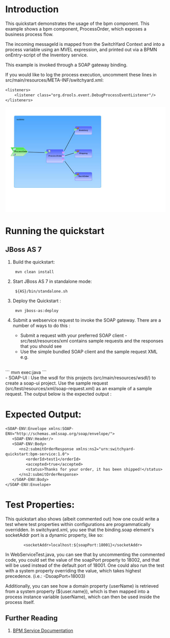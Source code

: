 Introduction
============
This quickstart demonstrates the usage of the bpm component.
This example shows a bpm component, ProcessOrder, which exposes a business process flow.

The incoming messageId is mapped from the SwitchYard Context and into a process variable
using an MVEL expression, and printed out via a BPMN onEntry-script of the Inventory service.

This example is invoked through a SOAP gateway binding.

If you would like to log the process execution, uncomment these lines in
src/main/resources/META-INF/switchyard.xml:
```
<listeners>
    <listener class="org.drools.event.DebugProcessEventListener"/>
</listeners>
```

![BPM Service Quickstart](https://github.com/jboss-switchyard/quickstarts/raw/master/bpm-service/bpm-service.jpg)


Running the quickstart
======================

JBoss AS 7
----------
1. Build the quickstart:

        mvn clean install

2. Start JBoss AS 7 in standalone mode:

        ${AS}/bin/standalone.sh

3. Deploy the Quickstart : 

        mvn jboss-as:deploy

4. Submit a webservice request to invoke the SOAP gateway.  There are a number of ways to do this :
    - Submit a request with your preferred SOAP client - src/test/resources/xml contains sample 
      requests and the responses that you should see
    - Use the simple bundled SOAP client and the sample request XML e.g.
<br/>
```
            mvn exec:java
```
<br/>
    - SOAP-UI : Use the wsdl for this projects (src/main/resources/wsdl/) to create a soap-ui 
      project.  Use the sample request (src/test/resources/xml/soap-request.xml) as an example 
      of a sample request.  The output below is the expected output :


Expected Output:
================

```
<SOAP-ENV:Envelope xmlns:SOAP-ENV="http://schemas.xmlsoap.org/soap/envelope/">
   <SOAP-ENV:Header/>
   <SOAP-ENV:Body>
      <ns2:submitOrderResponse xmlns:ns2="urn:switchyard-quickstart:bpm-service:1.0">
         <orderId>test1</orderId>
         <accepted>true</accepted>
         <status>Thanks for your order, it has been shipped!</status>
      </ns2:submitOrderResponse>
   </SOAP-ENV:Body>
</SOAP-ENV:Envelope>
```

Test Properties:
================
This quickstart also shows (albeit commented out) how one could write a test where test properties within configurations are programmatically overridden.  In switchyard.xml, you see that the binding.soap element's socketAddr port is a dynamic property, like so:
```
        <socketAddr>localhost:${soapPort:18001}</socketAddr>
```
In WebServiceTest.java, you can see that by uncommenting the commented code, you could set the value of the soapPort property to 18002, and that will be used instead of the default port of 18001.  One could also run the test with a system property overriding the value, which takes highest precedence. (i.e.: -DsoapPort=18003)

Additionally, you can see how a domain property (userName) is retrieved from a system property (${user.name}), which is then mapped into a process instance variable (userName), which can then be used inside the process itself.

## Further Reading

1. [BPM Service Documentation](https://docs.jboss.org/author/display/SWITCHYARD/BPM)
